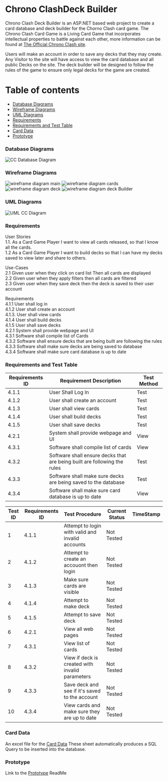 # Chrono ClashDeck Builder
Chrono Clash Deck Builder is an ASP.NET based web project to create a card database and deck builder for the Chorno Clash card game. The Chrono Clash Card Game is a Living Card Game that incorporates intellectual properties to battle against each other, more information can be found at [The Official Chrono Clash site](https://www.chronoclashsystem.com/en.php). 

Users will make an account in order to save any decks that they may create. Any Visitor to the site will have access to view the card database and all public Decks on the site. The deck builder will be designed to follow the rules of the game to ensure only legal decks for the game are created.

<a name="table-of-contents"/>

# Table of contents


<!--ts-->
   * [Database Diagrams](#database-diagrams)
   * [Wireframe Diagrams](#wireframe-diagrams)
   * [UML Diagrams](#uml-diagrams)
   * [Requirements](#requirements)
   * [Requirements and Test Table](#requirements-and-test-table)
   * [Card Data](#card-data)
   * [Prototype](#prototype)
<!--te-->
<a name="database-diagrams"/>

### Database Diagrams

![CC Database Diagram](https://github.com/Zami77/ChronoClashDeckBuilder/blob/master/ChronoClashDeckBuilder/App_Data/Chrono%20Clash%20Deck%20Builder.png)

<a name="wireframe-diagrams"/>

### Wireframe Diagrams

![wireframe diagram main](https://github.com/Zami77/ChronoClashDeckBuilder/blob/master/ChronoClashDeckBuilder/App_Data/Wireframe/CC%20Wireframe%20Main%20Page.png)
![wireframe diagram cards](https://github.com/Zami77/ChronoClashDeckBuilder/blob/master/ChronoClashDeckBuilder/App_Data/Wireframe/CC%20Wireframe%20Cards%20Page.png)
![wireframe diagram deck](https://github.com/Zami77/ChronoClashDeckBuilder/blob/master/ChronoClashDeckBuilder/App_Data/Wireframe/CC%20Wireframe%20Decks%20Page.png)
![wireframe diagram deck Builder](https://github.com/Zami77/ChronoClashDeckBuilder/blob/master/ChronoClashDeckBuilder/App_Data/Wireframe/CC%20Wireframe%20Deck%20Builder%20Page.png)

<a name="uml-diagrams"/>

### UML Diagrams

![UML CC Diagram](https://github.com/Zami77/ChronoClashDeckBuilder/blob/master/ChronoClashDeckBuilder/App_Data/CC%20Use%20Case%20UML.png)

<a name="requirements"/>

### Requirements
User Stories </br>
1.1. As a Card Game Player I want to view all cards released, so that I know all the cards. </br>
1.2	 As a Card Game Player I want to build decks so that I can have my decks saved to view later and share to others.</br>

Use-Cases</br>
2.1 Given user when they click on card list Then all cards are displayed </br>
2.2 Given user when they apply filters then all cards are filtered</br>
2.3 Given user when they save deck then the deck is saved to their user account</br>

Requirements</br>
4.1.1 User shall log in</br>
4.1.2 User shall create an account</br>
4.1.3. User shall view cards</br>
4.1.4 User shall build decks</br>
4.1.5 User shall save decks</br>
4.2.1 System shall provide webpage and UI</br>
4.3.1 Software shall compile list of Cards</br>
4.3.2 Software shall ensure decks that are being built are following the rules</br>
4.3.3 Software shall make sure decks are being saved to database</br>
4.3.4 Software shall make sure card database is up to date</br>

<a name="requirements-and-test-tables"/>

### Requirements and Test Table

| Requirements ID | Requirement Description                                                  | Test Method |
|-----------------|--------------------------------------------------------------------------|-------------|
| 4.1.1           | User Shall Log In                                                        | Test        |
| 4.1.2           | User shall create an account                                             | Test        |
| 4.1.3           | User shall view cards                                                    | Test        |
| 4.1.4           | User shall build decks                                                   | Test        |
| 4.1.5           | User shall save decks                                                    | Test        |
| 4.2.1           | System shall provide webpage and UI                                      | View        |
| 4.3.1           | Software shall compile list of cards                                     | View        |
| 4.3.2           | Software shall ensure decks that are being built are following the rules | Test        |
| 4.3.3           | Software shall make sure decks are being saved to the database           | Test        |
| 4.3.4           | Software shall make sure card database is up to date                     | View        |

| Test ID | Requirements ID | Test Procedure                                   | Current Status | TimeStamp |
|---------|-----------------|--------------------------------------------------|----------------|-----------|
| 1       | 4.1.1           | Attempt to login with valid and invalid accounts | Not Tested     |           |
| 2       | 4.1.2           | Attempt to create an accouont then login         | Not Tested     |           |
| 3       | 4.1.3           | Make sure cards are visible                      | Not Tested     |           |
| 4       | 4.1.4           | Attempt to make deck                             | Not Tested     |           |
| 5       | 4.1.5           | Attempt to save deck                             | Not Tested     |           |
| 6       | 4.2.1           | View all web pages                               | Not Tested     |           |
| 7       | 4.3.1           | View list of cards                               | Not Tested     |           |
| 8       | 4.3.2           | View if deck is created with invalid parameters  | Not Tested     |           |
| 9       | 4.3.3           | Save deck and see if it's saved to the account   | Not Tested     |           |
| 10      | 4.3.4           | View cards and make sure they are up to date     | Not Tested     |           |

### Card Data

An excel file for the [Card Data](https://1drv.ms/x/s!As_NDUCOYXoGgd5wPTa4tM9WGTctVg?e=bKFpsZ) These sheet automatically produces a SQL Query to be inserted into the database.

### Prototype

Link to the [Prototype](https://github.com/Zami77/ChronoClashDeckBuilder/tree/master/Prototype) ReadMe

